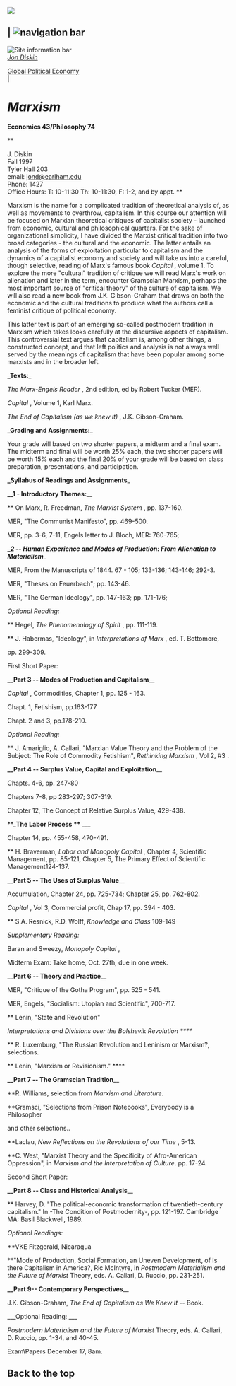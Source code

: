 ![](../../images/banner.gif)  
  
  
  
|  ![navigation bar](../../images/navbar2.gif)  
---  
![Site information bar](../../images/sitebar.gif)  
_[Jon Diskin](index.html)_  
  
[Global Political Economy](econ14.html)  
|

# _Marxism_

**Economics 43/Philosophy 74**  
  
  
  
**

J. Diskin  
Fall 1997  
Tyler Hall 203  
email: jond@earlham.edu  
Phone: 1427  
Office Hours: T: 10-11:30 Th: 10-11:30, F: 1-2, and by appt. **  
  

Marxism is the name for a complicated tradition of theoretical analysis of, as
well as movements to overthrow, capitalism. In this course our attention will
be focused on Marxian theoretical critiques of capitalist society - launched
from economic, cultural and philosophical quarters. For the sake of
organizational simplicity, I have divided the Marxist critical tradition into
two broad categories - the cultural and the economic. The latter entails an
analysis of the forms of exploitation particular to capitalism and the
dynamics of a capitalist economy and society and will take us into a careful,
though selective, reading of Marx's famous book _Capital_ , volume 1\. To
explore the more "cultural" tradition of critique we will read Marx's work on
alienation and later in the term, encounter Gramscian Marxism, perhaps the
most important source of "critical theory" of the culture of capitalism. We
will also read a new book from J.K. Gibson-Graham that draws on both the
economic and the cultural traditions to produce what the authors call a
feminist critique of political economy.  
  

This latter text is part of an emerging so-called postmodern tradition in
Marxism which takes looks carefully at the discursive aspects of capitalism.
This controversial text argues that capitalism is, among other things, a
constructed concept, and that left politics and analysis is not always well
served by the meanings of capitalism that have been popular among some
marxists and in the broader left.  
  
  
  

**_Texts:**_  
  

_The Marx-Engels Reader_ , 2nd edition, ed by Robert Tucker (MER).

_Capital_ , Volume 1, Karl Marx.

_The End of Capitalism (as we knew it)_ , J.K. Gibson-Graham.  
  
  
  

**_Grading and Assignments:**_  
  

Your grade will based on two shorter papers, a midterm and a final exam. The
midterm and final will be worth 25% each, the two shorter papers will be worth
15% each and the final 20% of your grade will be based on class preparation,
presentations, and participation.  
  
  
  

**_Syllabus of Readings and Assignments**_  
  
  
  

**__1 - Introductory Themes:**__  
  

** On Marx, R. Freedman, _The Marxist System_ , pp. 137-160.

MER, "The Communist Manifesto", pp. 469-500.

MER, pp. 3-6, 7-11, Engels letter to J. Bloch, MER: 760-765;  
  
  
  

**__2 -- Human Experience and Modes of Production: From Alienation to
Materialism_**_  
  

MER, From the Manuscripts of 1844. 67 - 105; 133-136; 143-146; 292-3.

MER, "Theses on Feuerbach"; pp. 143-46.

MER, "The German Ideology", pp. 147-163; pp. 171-176;  
  

_Optional Reading:_

** Hegel, _The Phenomenology of Spirit_ , pp. 111-119.

** J. Habermas, "Ideology", in _Interpretations of Marx_ , ed. T. Bottomore,

pp. 299-309.  
  

First Short Paper:  
  
  
  

**__Part 3 -- Modes of Production and Capitalism**__  
  

_Capital_ , Commodities, Chapter 1, pp. 125 - 163.

Chapt. 1, Fetishism, pp.163-177

Chapt. 2 and 3, pp.178-210.  
  

_Optional Reading:_

** J. Amariglio, A. Callari, "Marxian Value Theory and the Problem of the
Subject: The Role of Commodity Fetishism", _Rethinking Marxism_ , Vol 2, #3 .  
  
  
  

**__Part 4 -- Surplus Value, Capital and Exploitation**__  
  

Chapts. 4-6, pp. 247-80

Chapters 7-8, pp 283-297; 307-319.

Chapter 12, The Concept of Relative Surplus Value, 429-438.  
  

**_**The Labor Process ** _**__

Chapter 14, pp. 455-458, 470-491.

** H. Braverman, _Labor and Monopoly Capital_ , Chapter 4, Scientific
Management, pp. 85-121, Chapter 5, The Primary Effect of Scientific
Management124-137.  
  

**__Part 5 -- The Uses of Surplus Value**__  
  

Accumulation, Chapter 24, pp. 725-734; Chapter 25, pp. 762-802.

_Capital_ , Vol 3, Commercial profit, Chap 17, pp. 394 - 403.

** S.A. Resnick, R.D. Wolff, _Knowledge and Class_ 109-149  
  

_Supplementary Reading:_

Baran and Sweezy, _Monopoly Capital_ ,  
  
  
  

Midterm Exam: Take home, Oct. 27th, due in one week.  
  
  
  

**__Part 6 -- Theory and Practice**__  
  

MER, "Critique of the Gotha Program", pp. 525 - 541.

MER, Engels, "Socialism: Utopian and Scientific", 700-717.

** Lenin, "State and Revolution"

_Interpretations and Divisions over the Bolshevik Revolution ****_

** R. Luxemburg, "The Russian Revolution and Leninism or Marxism?, selections.

** Lenin, "Marxism or Revisionism." ****  
  
  
  

**__Part 7 -- The Gramscian Tradition**__  
  

**R. Williams, selection from _Marxism and Literature_.

**Gramsci, "Selections from Prison Notebooks", Everybody is a Philosopher

and other selections..

**Laclau, _New Reflections on the Revolutions of our Time_ , 5-13.

**C. West, "Marxist Theory and the Specificity of Afro-American Oppression",
in _Marxism and the Interpretation of Culture_. pp. 17-24.  
  

Second Short Paper:  
  
  
  

**__Part 8 -- Class and Historical Analysis**__  
  

** Harvey, D. "The political-economic transformation of twentieth-century
capitalism." In -The Condition of Postmodernity-, pp. 121-197. Cambridge MA:
Basil Blackwell, 1989.  
  

_Optional Readings:_

**VKE Fitzgerald, Nicaragua  
  

**"Mode of Production, Social Formation, an Uneven Development, of Is there
Capitalism in America?, Ric McIntyre, in _Postmodern Materialism and the
Future of Marxist_ Theory, eds. A. Callari, D. Ruccio, pp. 231-251.  
  
  
  

**__Part 9-- Contemporary Perspectives**__  
  

J.K. Gibson-Graham, _The End of Capitalism as We Knew It_ \-- Book.  
  
  
  

___Optional Reading: ___

_Postmodern Materialism and the Future of Marxist_ Theory, eds. A. Callari, D.
Ruccio, pp. 1-34, and 40-45.  
  
  
  
  
  

Exam\Papers December 17, 8am.  
  

Back to the top  
---

